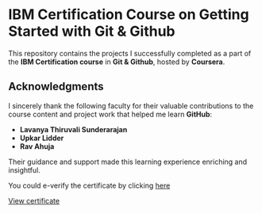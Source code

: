 # IBM Certification Course on Getting Started with Git & Github

This repository contains the projects I successfully completed as a part of the **IBM Certification course** in **Git & Github**, hosted by **Coursera**.

## Acknowledgments

I sincerely thank the following faculty for their valuable contributions to the course content and project work that helped me learn **GitHub**:

- **Lavanya Thiruvali Sunderarajan**
- **Upkar Lidder**
- **Rav Ahuja**

Their guidance and support made this learning experience enriching and insightful.

You could e-verify the certificate by clicking [here](https://coursera.org/verify/3U8U3GYQIM2L)

[View certificate](certificate_github.pdf)
